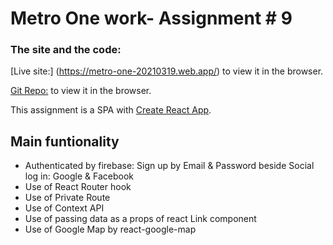 # Metro One work- Assignment # 9

### The site and the code:


[Live site:] (https://metro-one-20210319.web.app/) to view it in the browser.

[Git Repo:](https://github.com/farukhrana14/metro-one-react-auth) to view it in the browser.

This assignment is a SPA with  [Create React App](https://github.com/facebook/create-react-app).

## Main funtionality 

- Authenticated by firebase: Sign up by Email & Password beside Social log in: Google & Facebook
- Use of React Router hook
- Use of Private Route
- Use of Context API
- Use of passing data as a props of react Link component
- Use of Google Map by react-google-map



